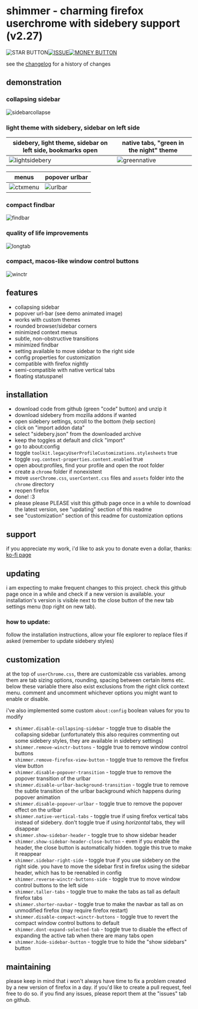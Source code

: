 # shimmer - charming firefox userchrome with sidebery support (v2.27)
![STAR BUTTON](https://github.com/user-attachments/assets/227bfd9e-ce3a-4d76-b8b7-24ad55dc128a)[![ISSUE](https://github.com/user-attachments/assets/648d41c3-4812-47fd-9696-38d76a2a0a5a)](https://github.com/nuclearcodecat/shimmer/issues)[![MONEY BUTTON](https://github.com/user-attachments/assets/18d7f816-f784-46b2-97b1-89173f68e227)](https://ko-fi.com/nuclearcodecat)

see the [changelog](CHANGELOG.md) for a history of changes

## demonstration

### collapsing sidebar
![sidebarcollapse](https://github.com/user-attachments/assets/be8cb062-19f6-40b5-b26d-6a4fe8ceff7b)


### light theme with sidebery, sidebar on left side
| sidebery, light theme, sidebar on left side, bookmarks open                                       | native tabs, "green in the night" theme                                                                      |
|---------------------------------------------------------------------------------------------------|--------------------------------------------------------------------------------------------------------------|
| ![lightsidebery](https://github.com/user-attachments/assets/dd26f273-438e-42be-b77a-5d0df96b70bf) | ![greennative](https://github.com/user-attachments/assets/a60e6432-c919-4766-8353-609f1296315d)              |


| menus                                                                                       | popover urlbar                                                                             |
|---------------------------------------------------------------------------------------------|--------------------------------------------------------------------------------------------|
| ![ctxmenu](https://github.com/user-attachments/assets/7da9bdff-d247-4680-ad20-70d12c886272) | ![urlbar](https://github.com/user-attachments/assets/8b328ecf-0297-4e8c-8cb6-8826040c7916) |

### compact findbar
![findbar](https://github.com/user-attachments/assets/198c5ec8-6e59-46fb-8624-0baa90506c86)

### quality of life improvements
![longtab](https://github.com/user-attachments/assets/6ab029f9-1b67-4545-a898-bd680bd40000)

### compact, macos-like window control buttons
![winctr](https://github.com/user-attachments/assets/934849bd-19ba-4617-8bfe-f5b41508a872)

## features
 - collapsing sidebar
 - popover url-bar (see demo animated image)
 - works with custom themes
 - rounded browser/sidebar corners
 - minimized context menus
 - subtle, non-obstructive transitions
 - minimized findbar
 - setting available to move sidebar to the right side
 - config properties for customization
 - compatible with firefox nightly
 - semi-compatible with native vertical tabs
 - floating statuspanel

## installation
 - download code from github (green "code" button) and unzip it
 - download sidebery from mozilla addons if wanted
 - open sidebery settings, scroll to the bottom (help section)
 - click on "import addon data"
 - select "sidebery.json" from the downloaded archive
 - keep the toggles at default and click "import"
 - go to about:config
 - toggle `toolkit.legacyUserProfileCustomizations.stylesheets` true
 - toggle `svg.context-properties.content.enabled` true
 - open about:profiles, find your profile and open the root folder
 - create a `chrome` folder if nonexistent
 - move `userChrome.css`, `userContent.css` files and `assets` folder into the `chrome` directory
 - reopen firefox
 - done! :3
 - please please PLEASE visit this github page once in a while to download the latest version, see "updating" section of this readme
 - see "customization" section of this readme for customization options

## support
 if you appreciate my work, i'd like to ask you to donate even a dollar, thanks: [ko-fi page](https://ko-fi.com/nuclearcodecat)

## updating
 i am expecting to make frequent changes to this project. check this github page once in a while and check if a new version is available. your installation's version is visible next to the close button of the new tab settings menu (top right on new tab).
### how to update:
 follow the installation instructions, allow your file explorer to replace files if asked (remember to update sidebery styles)

## customization
 at the top of `userChrome.css`, there are customizable css variables. among them are tab sizing options, rounding, spacing between certain items etc. below these variable there also exist exclusions from the right click context menu. comment and uncomment whichever options you might want to enable or disable.
 
 i've also implemented some custom `about:config` boolean values for you to modify
 - `shimmer.disable-collapsing-sidebar` - toggle true to disable the collapsing sidebar (unfortunately this also requires commenting out some sidebery styles, they are available in sidebery settings)
 - `shimmer.remove-winctr-buttons` - toggle true to remove window control buttons
 - `shimmer.remove-firefox-view-button` - toggle true to remove the firefox view button
 - `shimmer.disable-popover-transition` - toggle true to remove the popover transition of the urlbar
 - `shimmer.disable-urlbar-background-transition` - toggle true to remove the subtle transition of the urlbar background which happens during popover animation
 - `shimmer.disable-popover-urlbar` - toggle true to remove the popover effect on the urlbar
 - `shimmer.native-vertical-tabs` - toggle true if using firefox vertical tabs instead of sidebery. don't toggle true if using *horizontal* tabs, they will disappear
 - `shimmer.show-sidebar-header` - toggle true to show sidebar header
 - `shimmer.show-sidebar-header-close-button` - even if you enable the header, the close button is automatically hidden. toggle this true to make it reappear
 - `shimmer.sidebar-right-side` - toggle true if you use sidebery on the right side. you have to move the sidebar first in firefox using the sidebar header, which has to be reenabled in config
 - `shimmer.reverse-winctr-buttons-side` - toggle true to move window control buttons to the left side
 - `shimmer.taller-tabs` - toggle true to make the tabs as tall as default firefox tabs
 - `shimmer.shorter-navbar` - toggle true to make the navbar as tall as on unmodified firefox (may require firefox restart)
 - `shimmer.disable-compact-winctr-buttons` - toggle true to revert the compact window control buttons to default
 - `shimmer.dont-expand-selected-tab` - toggle true to disable the effect of expanding the active tab when there are many tabs open
 - `shimmer.hide-sidebar-button` - toggle true to hide the "show sidebars" button

## maintaining
 please keep in mind that i won't always have time to fix a problem created by a new version of firefox in a day. if you'd like to create a pull request, feel free to do so. if you find any issues, please report them at the "issues" tab on github.

